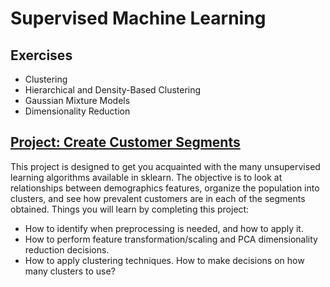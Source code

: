 # Supervised Machine Learning

## Exercises
- Clustering
- Hierarchical and Density-Based Clustering
- Gaussian Mixture Models
- Dimensionality Reduction


## [Project: Create Customer Segments](Unsupervised%20Learning/Project:%20Identify%20Customer%20Segments)
This project is designed to get you acquainted with the many unsupervised learning algorithms available in sklearn. The objective is to look at relationships between demographics features, organize the population into clusters, and see how prevalent customers are in each of the segments obtained.
Things you will learn by completing this project:

- How to identify when preprocessing is needed, and how to apply it.
- How to perform feature transformation/scaling and PCA  dimensionality reduction decisions.
- How to apply clustering techniques. How to make decisions on how many clusters to use?
